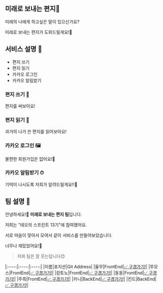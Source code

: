 ## 미래로 보내는 편지📮

미래의 나에게 하고싶은 말이 있으신가요?

미래로 보내는 편지가 도와드릴게요!🤗

## 서비스 설명 🧐

* 편지 쓰기
* 편지 읽기
* 카카오 로그인
* 카카오 알림받기

### 편지 쓰기 📝

편지를 써보아요!


### 편지 읽기 👀

과거의 나가 쓴 편지를 읽어보아요!

### 카카오 로그인 🖼

불편한 회원가입은 없어요!🌼

### 카카오 알림받기 ⏱

기억이 나시도록 저희가 알려드릴게요!!🤗

## 팀 설명 🌿
안녕하세요!👋
**미래로 보내는 편지 팀**입니다.

저희는 "테오의 스프린트 13기"에 참여했어요.

서로 마음이 맞아서 모여서 같이 서비스를 만들어보았습니다.

너무나 재밌었어요!🌈

> 저희 팀은 잘 웃는답니다😊

|:----:|:----:|:----:|
|이름|포지션|Git Address|
|율무|FrontEnd|[✅ 구경가기!](https://github.com/wang-yurin)|
|루모스|FrontEnd|[✅ 구경가기!](https://github.com/seunghw)|
|캄토노|FrontEnd|[✅ 구경가기!](https://github.com/deipanema)|
|동동|FrontEnd|[✅ 구경가기!](https://github.com/dongdongee)|
|주륵|FrontEnd|[✅ 구경가기!](https://github.com/wugusaud77)|
|카니|BackEnd|[✅ 구경가기!](https://github.com/KaniKim)|
|킨드|BackEnd|[✅ 구경가기!](https://github.com/Cha-Young-Ho)|

